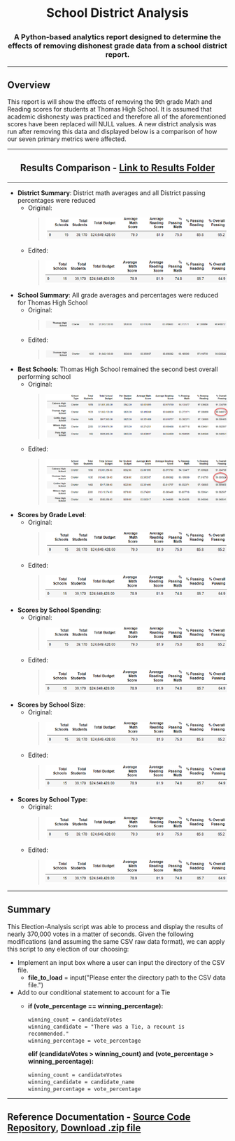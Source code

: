 # **<p align="center">School District Analysis</p>**

### **<p align="center">A Python-based analytics report designed to determine the effects of removing dishonest grade data from a school district report.</p>**

---
## Overview
This report is will show the effects of removing the 9th grade Math and Reading scores for students at Thomas High School. It is assumed that academic dishonesty was practiced and therefore all of the aforementioned scores have been replaced will NULL values. A new district analysis was run after removing this data and displayed below is a comparison of how our seven primary metrics were affected.

---
## **<p align="center">Results Comparison - [Link to Results Folder](https://github.com/Jamesrx33/School-District-Analysis/tree/main/Results)</p>**
---
* **District Summary**: District math averages and all District passing percentages were reduced
  * Original: 
    > ![Old District Summary](https://github.com/Jamesrx33/School-District-Analysis/blob/main/Results/Old_District_Summary.png?raw=true) 
  * Edited:
    > ![New District Summary](https://github.com/Jamesrx33/School-District-Analysis/blob/main/Results/New_District_Summary.png?raw=true)
* **School Summary**: All grade averages and percentages were reduced for Thomas High School
  * Original: 
    > ![Old School Summary](https://github.com/Jamesrx33/School-District-Analysis/blob/main/Results/Old_Per_School_Summary.png?raw=true) 
  * Edited:
    > ![New School Summary](https://github.com/Jamesrx33/School-District-Analysis/blob/main/Results/New_Per_School_Summary.png?raw=true)
* **Best Schools**: Thomas High School remained the second best overall performing school
  * Original: 
    > ![Old Top Five](https://github.com/Jamesrx33/School-District-Analysis/blob/main/Results/Old_Top_Five.png?raw=true) 
  * Edited:
    > ![New Top Five](https://github.com/Jamesrx33/School-District-Analysis/blob/main/Results/New_Top_five.png?raw=true)
* **Scores by Grade Level**:
  * Original: 
    > ![Old Math Scores](https://github.com/Jamesrx33/School-District-Analysis/blob/main/Results/Old_District_Summary.png?raw=true) 
  * Edited:
    > ![New District Summary](https://github.com/Jamesrx33/School-District-Analysis/blob/main/Results/New_District_Summary.png?raw=true)
* **Scores by School Spending**:
  * Original: 
    > ![Old District Summary](https://github.com/Jamesrx33/School-District-Analysis/blob/main/Results/Old_District_Summary.png?raw=true) 
  * Edited:
    > ![New District Summary](https://github.com/Jamesrx33/School-District-Analysis/blob/main/Results/New_District_Summary.png?raw=true)
* **Scores by School Size**:
  * Original: 
    > ![Old District Summary](https://github.com/Jamesrx33/School-District-Analysis/blob/main/Results/Old_District_Summary.png?raw=true) 
  * Edited:
    > ![New District Summary](https://github.com/Jamesrx33/School-District-Analysis/blob/main/Results/New_District_Summary.png?raw=true)
* **Scores by School Type**:
  * Original: 
    > ![Old District Summary](https://github.com/Jamesrx33/School-District-Analysis/blob/main/Results/Old_District_Summary.png?raw=true) 
  * Edited:
    > ![New District Summary](https://github.com/Jamesrx33/School-District-Analysis/blob/main/Results/New_District_Summary.png?raw=true)



---
## Summary
This Election-Analysis script was able to process and display the results of nearly 370,000 votes in a matter of seconds. Given the following modifications (and assuming the same CSV raw data format), we can apply this script to any election of our choosing:
* Implement an input box where a user can input the directory of the CSV file.
   - **file_to_load** = input("Please enter the directory path to the CSV data file.")
* Add to our conditional statement to account for a Tie
   - **if (vote_percentage == winning_percentage):**
   
         winning_count = candidateVotes
         winning_candidate = "There was a Tie, a recount is recommended."
         winning_percentage = vote_percentage
     **elif (candidateVotes > winning_count) and (vote_percentage > winning_percentage):**
     
         winning_count = candidateVotes
         winning_candidate = candidate_name
         winning_percentage = vote_percentage


---
## Reference Documentation - [Source Code Repository](https://github.com/Jamesrx33/election-analysis), [Download .zip file](https://github.com/Jamesrx33/election-analysis/archive/refs/heads/main.zip)
